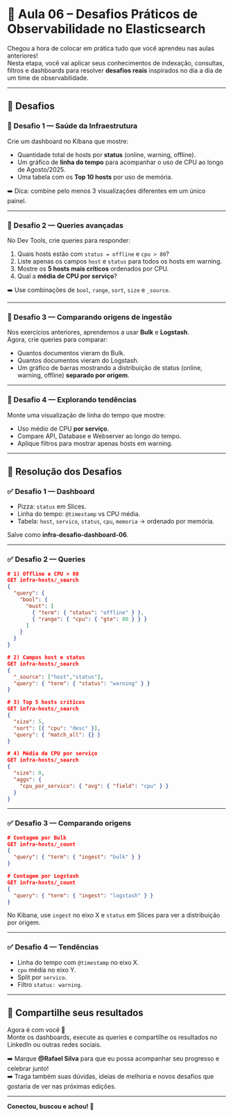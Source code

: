 # 🎯 Aula 06 – Desafios Práticos de Observabilidade no Elasticsearch

Chegou a hora de colocar em prática tudo que você aprendeu nas aulas anteriores!  
Nesta etapa, você vai aplicar seus conhecimentos de indexação, consultas, filtros e dashboards para resolver **desafios reais** inspirados no dia a dia de um time de observabilidade.  

---

## 🚀 Desafios

### 🔹 Desafio 1 — Saúde da Infraestrutura
Crie um dashboard no Kibana que mostre:
- Quantidade total de hosts por **status** (online, warning, offline).
- Um gráfico de **linha do tempo** para acompanhar o uso de CPU ao longo de Agosto/2025.
- Uma tabela com os **Top 10 hosts** por uso de memória.

➡️ Dica: combine pelo menos 3 visualizações diferentes em um único painel.

---

### 🔹 Desafio 2 — Queries avançadas
No Dev Tools, crie queries para responder:
1. Quais hosts estão com `status = offline` e `cpu > 80`?
2. Liste apenas os campos `host` e `status` para todos os hosts em warning.
3. Mostre os **5 hosts mais críticos** ordenados por CPU.
4. Qual a **média de CPU por serviço**?

➡️ Use combinações de `bool`, `range`, `sort`, `size` e `_source`.

---

### 🔹 Desafio 3 — Comparando origens de ingestão
Nos exercícios anteriores, aprendemos a usar **Bulk** e **Logstash**.  
Agora, crie queries para comparar:
- Quantos documentos vieram do Bulk.
- Quantos documentos vieram do Logstash.
- Um gráfico de barras mostrando a distribuição de status (online, warning, offline) **separado por origem**.

---

### 🔹 Desafio 4 — Explorando tendências
Monte uma visualização de linha do tempo que mostre:
- Uso médio de CPU **por serviço**.
- Compare API, Database e Webserver ao longo do tempo.
- Aplique filtros para mostrar apenas hosts em warning.

---

## 📝 Resolução dos Desafios

### ✅ Desafio 1 — Dashboard
- Pizza: `status` em Slices.
- Linha do tempo: `@timestamp` vs CPU média.
- Tabela: `host`, `servico`, `status`, `cpu`, `memoria` → ordenado por memória.

Salve como **infra-desafio-dashboard-06**.

---

### ✅ Desafio 2 — Queries

```json
# 1) Offline e CPU > 80
GET infra-hosts/_search
{
  "query": {
    "bool": {
      "must": [
        { "term": { "status": "offline" } },
        { "range": { "cpu": { "gte": 80 } } }
      ]
    }
  }
}

# 2) Campos host e status
GET infra-hosts/_search
{
  "_source": ["host","status"],
  "query": { "term": { "status": "warning" } }
}

# 3) Top 5 hosts críticos
GET infra-hosts/_search
{
  "size": 5,
  "sort": [{ "cpu": "desc" }],
  "query": { "match_all": {} }
}

# 4) Média de CPU por serviço
GET infra-hosts/_search
{
  "size": 0,
  "aggs": {
    "cpu_por_servico": { "avg": { "field": "cpu" } }
  }
}
```

---

### ✅ Desafio 3 — Comparando origens

```json
# Contagem por Bulk
GET infra-hosts/_count
{
  "query": { "term": { "ingest": "bulk" } }
}

# Contagem por Logstash
GET infra-hosts/_count
{
  "query": { "term": { "ingest": "logstash" } }
}
```

No Kibana, use `ingest` no eixo X e `status` em Slices para ver a distribuição por origem.

---

### ✅ Desafio 4 — Tendências
- Linha do tempo com `@timestamp` no eixo X.
- `cpu` média no eixo Y.
- Split por `servico`.
- Filtro `status: warning`.

---

## 📌 Compartilhe seus resultados

Agora é com você 🚀  
Monte os dashboards, execute as queries e compartilhe os resultados no LinkedIn ou outras redes sociais.  

➡️ Marque **@Rafael Silva** para que eu possa acompanhar seu progresso e celebrar junto!  
➡️ Traga também suas dúvidas, ideias de melhoria e novos desafios que gostaria de ver nas próximas edições.

---

**Conectou, buscou e achou! 🚀**

